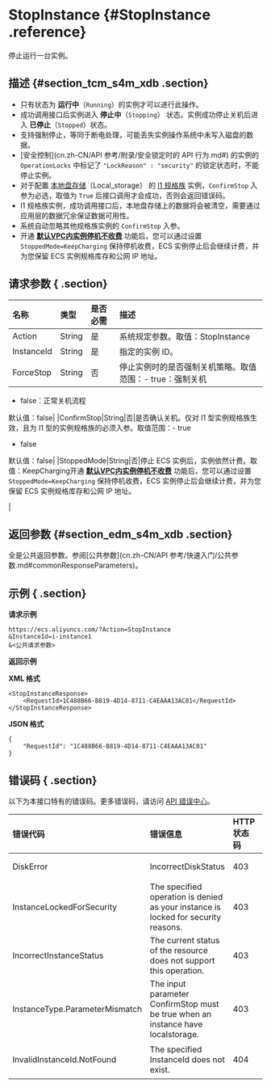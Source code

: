 # StopInstance {#StopInstance .reference}

停止运行一台实例。

## 描述 {#section_tcm_s4m_xdb .section}

-   只有状态为 **运行中**（`Running`）的实例才可以进行此操作。
-   成功调用接口后实例进入 **停止中**（`Stopping`） 状态。实例成功停止关机后进入 **已停止**（`Stopped`）状态。
-   支持强制停止，等同于断电处理，可能丢失实例操作系统中未写入磁盘的数据。
-    [安全控制](cn.zh-CN/API 参考/附录/安全锁定时的 API 行为.md#) 的实例的 `OperationLocks` 中标记了 `"LockReason" : "security"` 的锁定状态时，不能停止实例。
-   对于配置 [本地盘存储](../../../../cn.zh-CN/产品简介/块存储/本地盘.md#)（Local\_storage） 的 [I1 规格族](../../../../cn.zh-CN/产品简介/实例规格族.md#i1) 实例，`ConfirmStop` 入参为必选，取值为 `True` 后接口调用才会成功，否则会返回错误码。
-   I1 规格族实例，成功调用接口后，本地盘存储上的数据将会被清空，需要通过应用层的数据冗余保证数据可用性。
-   系统自动忽略其他规格族实例的 `ConfirmStop` 入参。
-   开通 **[默认VPC内实例停机不收费](../../../../cn.zh-CN/产品定价/按量付费实例停机不收费.md#)** 功能后，您可以通过设置 `StoppedMode=KeepCharging` 保持停机收费，ECS 实例停止后会继续计费，并为您保留 ECS 实例规格库存和公网 IP 地址。

## 请求参数 { .section}

|名称|类型|是否必需|描述|
|:-|:-|:---|:-|
|Action|String|是|系统规定参数。取值：StopInstance|
|InstanceId|String|是|指定的实例 ID。|
|ForceStop|String|否|停止实例时的是否强制关机策略。取值范围：-   true：强制关机
-   false：正常关机流程

默认值：false|
|ConfirmStop|String|否|是否确认关机。仅对 I1 型实例规格族生效，且为 I1 型的实例规格族的必须入参。取值范围：-   true
-   false

默认值：false|
|StoppedMode|String|否|停止 ECS 实例后，实例依然计费。取值：KeepCharging开通 **[默认VPC内实例停机不收费](../../../../cn.zh-CN/产品定价/按量付费实例停机不收费.md#)** 功能后，您可以通过设置 `StoppedMode=KeepCharging` 保持停机收费，ECS 实例停止后会继续计费，并为您保留 ECS 实例规格库存和公网 IP 地址。

|

## 返回参数 {#section_edm_s4m_xdb .section}

全是公共返回参数。参阅[公共参数](cn.zh-CN/API 参考/快速入门/公共参数.md#commonResponseParameters)。

## 示例 { .section}

**请求示例** 

```
https://ecs.aliyuncs.com/?Action=StopInstance
&InstanceId=i-instance1
&<公共请求参数>
```

**返回示例** 

**XML 格式** 

```
<StopInstanceResponse>
    <RequestId>1C488B66-B819-4D14-8711-C4EAAA13AC01</RequestId>
</StopInstanceResponse>
```

 **JSON 格式** 

```
{
    "RequestId": "1C488B66-B819-4D14-8711-C4EAAA13AC01"
}
```

## 错误码 { .section}

以下为本接口特有的错误码。更多错误码，请访问 [API 错误中心](https://error-center.aliyun.com/status/product/Ecs)。

|错误代码|错误信息|HTTP 状态码|说明|
|:---|:---|:-------|:-|
|DiskError|IncorrectDiskStatus|403|不正常的磁盘状态。|
|InstanceLockedForSecurity|The specified operation is denied as your instance is locked for security reasons.|403|该资源目前被安全锁定被拒绝操作。|
|IncorrectInstanceStatus|The current status of the resource does not support this operation.|403|该资源目前的状态不支持此操作。|
|InstanceType.ParameterMismatch|The input parameter ConfirmStop must be true when an instance have localstorage.|403|ConfirmStop 入参值不正确。|
|InvalidInstanceId.NotFound|The specified InstanceId does not exist.|404|指定的 InstanceId 不存在。|

